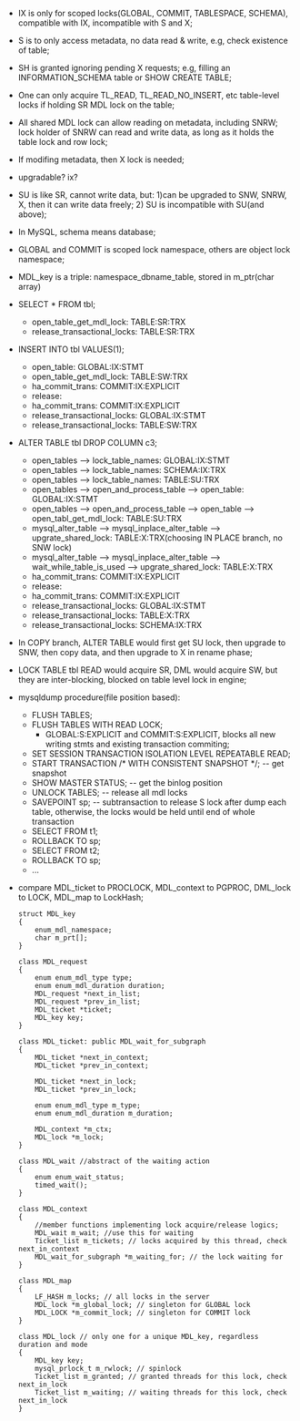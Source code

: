 * IX is only for scoped locks(GLOBAL, COMMIT, TABLESPACE, SCHEMA), compatible with IX, incompatible with S and X;
* S is to only access metadata, no data read & write, e.g, check existence of table;
* SH is granted ignoring pending X requests; e.g, filling an INFORMATION_SCHEMA table or SHOW CREATE TABLE;
* One can only acquire TL_READ, TL_READ_NO_INSERT, etc table-level locks if holding SR MDL lock on the table;
* All shared MDL lock can allow reading on metadata, including SNRW; lock holder of SNRW can read and write data, as long as it holds the table lock and row lock;
* If modifing metadata, then X lock is needed;
* upgradable? ix?
* SU is like SR, cannot write data, but: 1)can be upgraded to SNW, SNRW, X, then it can write data freely; 2) SU is incompatible with SU(and above);
* In MySQL, schema means database;
* GLOBAL and COMMIT is scoped lock namespace, others are object lock namespace;
* MDL_key is a triple: namespace_dbname_table, stored in m_ptr(char array)
* SELECT * FROM tbl;
    * open_table_get_mdl_lock: TABLE:SR:TRX
    * release_transactional_locks: TABLE:SR:TRX
* INSERT INTO tbl VALUES(1);
    * open_table: GLOBAL:IX:STMT
    * open_table_get_mdl_lock: TABLE:SW:TRX
    * ha_commit_trans: COMMIT:IX:EXPLICIT
    * release:
    * ha_commit_trans: COMMIT:IX:EXPLICIT
    * release_transactional_locks: GLOBAL:IX:STMT
    * release_transactional_locks: TABLE:SW:TRX
* ALTER TABLE tbl DROP COLUMN c3;
    * open_tables --> lock_table_names: GLOBAL:IX:STMT
    * open_tables --> lock_table_names: SCHEMA:IX:TRX
    * open_tables --> lock_table_names: TABLE:SU:TRX
    * open_tables --> open_and_process_table --> open_table: GLOBAL:IX:STMT
    * open_tables --> open_and_process_table --> open_table --> open_tabl_get_mdl_lock: TABLE:SU:TRX
    * mysql_alter_table --> mysql_inplace_alter_table --> upgrate_shared_lock: TABLE:X:TRX(choosing IN PLACE branch, no SNW lock)
    * mysql_alter_table --> mysql_inplace_alter_table --> wait_while_table_is_used --> upgrate_shared_lock: TABLE:X:TRX
    * ha_commit_trans: COMMIT:IX:EXPLICIT
    * release:
    * ha_commit_trans: COMMIT:IX:EXPLICIT
    * release_transactional_locks: GLOBAL:IX:STMT
    * release_transactional_locks: TABLE:X:TRX
    * release_transactional_locks: SCHEMA:IX:TRX
* In COPY branch, ALTER TABLE would first get SU lock, then upgrade to SNW, then copy data, and then upgrade to X in rename phase;
* LOCK TABLE tbl READ would acquire SR, DML would acquire SW, but they are inter-blocking, blocked on table level lock in engine;
* mysqldump procedure(file position based):
    * FLUSH TABLES;
    * FLUSH TABLES WITH READ LOCK;
        * GLOBAL:S:EXPLICIT and COMMIT:S:EXPLICIT, blocks all new writing stmts and existing transaction commiting;
    * SET SESSION TRANSACTION ISOLATION LEVEL REPEATABLE READ;
    * START TRANSACTION /* WITH CONSISTENT SNAPSHOT */; -- get snapshot
    * SHOW MASTER STATUS; -- get the binlog position
    * UNLOCK TABLES; -- release all mdl locks
    * SAVEPOINT sp; -- subtransaction to release S lock after dump each table, otherwise, the locks would be held until end of whole transaction
    * SELECT FROM t1;
    * ROLLBACK TO sp;
    * SELECT FROM t2;
    * ROLLBACK TO sp;
    * ...
* compare MDL_ticket to PROCLOCK, MDL_context to PGPROC, DML_lock to LOCK, MDL_map to LockHash;

    ```
    struct MDL_key
    {
        enum_mdl_namespace;
        char m_prt[];
    }

    class MDL_request
    {
        enum enum_mdl_type type;
        enum enum_mdl_duration duration;
        MDL_request *next_in_list;
        MDL_request *prev_in_list;
        MDL_ticket *ticket;
        MDL_key key;
    }

    class MDL_ticket: public MDL_wait_for_subgraph
    {
        MDL_ticket *next_in_context;
        MDL_ticket *prev_in_context;

        MDL_ticket *next_in_lock;
        MDL_ticket *prev_in_lock;

        enum enum_mdl_type m_type;
        enum enum_mdl_duration m_duration;

        MDL_context *m_ctx;
        MDL_lock *m_lock;
    }

    class MDL_wait //abstract of the waiting action
    {
        enum enum_wait_status;
        timed_wait();
    }

    class MDL_context
    {
        //member functions implementing lock acquire/release logics;
        MDL_wait m_wait; //use this for waiting
        Ticket_list m_tickets; // locks acquired by this thread, check next_in_context
        MDL_wait_for_subgraph *m_waiting_for; // the lock waiting for
    }

    class MDL_map
    {
        LF_HASH m_locks; // all locks in the server
        MDL_lock *m_global_lock; // singleton for GLOBAL lock
        MDL_LOCK *m_commit_lock; // singleton for COMMIT lock
    }

    class MDL_lock // only one for a unique MDL_key, regardless duration and mode
    {
        MDL_key key;
        mysql_prlock_t m_rwlock; // spinlock
        Ticket_list m_granted; // granted threads for this lock, check next_in_lock
        Ticket_list m_waiting; // waiting threads for this lock, check next_in_lock
    }
    ```
